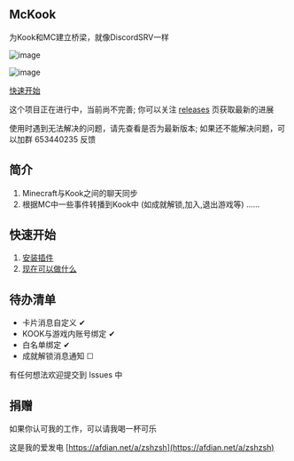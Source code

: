 ## **McKook**
为Kook和MC建立桥梁，就像DiscordSRV一样

![image](https://github.com/meteorOSS/McKook/assets/61687266/f25ff878-5e7c-4b33-9cbc-9664634745f3)

![image](https://github.com/meteorOSS/McKook/assets/61687266/26be8025-6d61-4e01-881d-876971c068e7)

[快速开始](https://github.com/meteorOSS/McKook/wiki/%E5%BF%AB%E9%80%9F%E5%BC%80%E5%A7%8B)

这个项目正在进行中，当前尚不完善; 你可以关注 [releases](https://github.com/meteorOSS/McKook/releases) 页获取最新的进展

使用时遇到无法解决的问题，请先查看是否为最新版本; 如果还不能解决问题，可以加群 653440235 反馈

## 简介
1. Minecraft与Kook之间的聊天同步
2. 根据MC中一些事件转播到Kook中 (如成就解锁,加入,退出游戏等)
   ......

## 快速开始

1. [安装插件](https://github.com/meteorOSS/McKook/wiki/%E5%BF%AB%E9%80%9F%E5%BC%80%E5%A7%8B)
2. [现在可以做什么](https://github.com/meteorOSS/McKook/wiki/%E7%8E%B0%E5%9C%A8%E5%8F%AF%E4%BB%A5%E5%B9%B2%E4%BB%80%E4%B9%88)

## 待办清单

* 卡片消息自定义 ✔
* KOOK与游戏内账号绑定 ✔
* 白名单绑定 ✔
* 成就解锁消息通知 ☐

有任何想法欢迎提交到 Issues 中


## 捐赠

如果你认可我的工作，可以请我喝一杯可乐

这是我的爱发电 [https://afdian.net/a/zshzsh](https://afdian.net/a/zshzsh)


